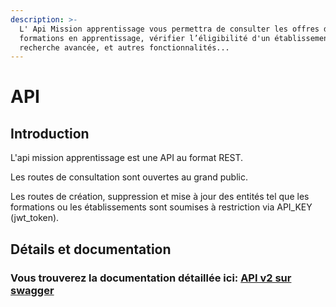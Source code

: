 ```yaml
---
description: >-
  L' Api Mission apprentissage vous permettra de consulter les offres de
  formations en apprentissage, vérifier l’éligibilité d'un établissement,
  recherche avancée, et autres fonctionnalités...
---
```


# API

## Introduction

L'api mission apprentissage est une API au format REST.

 Les routes de consultation sont ouvertes au grand public.

 Les routes de création, suppression et mise à jour des entités tel que les formations ou les établissements sont soumises à restriction via API\_KEY \(jwt\_token\).

## Détails et documentation

### Vous trouverez la documentation détaillée ici:  [API v2 sur swagger](https://app.swaggerhub.com/apis-docs/Gethi/prod-mna_api/v2)



